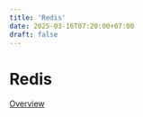 ```yaml
---
title: 'Redis'
date: 2025-03-16T07:20:00+07:00
draft: false
---
```


# Redis

[Overview](./overview/)
